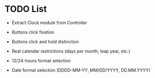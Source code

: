 TODO List
=========

- Extract Clock module from Controller

- Buttons click fixation
- Buttons click and hold distinction

- Real calendar restrictions (days per month, leap year, etc.)
- 12/24-hours format selection
- Date format selection (DDDD-MM-YY, MM/DD/YYYY, DD.MM.YYYY)